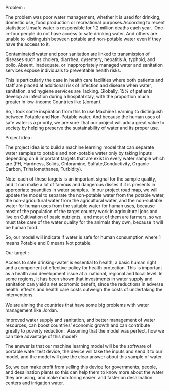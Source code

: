 Problem :​

The problem was poor water management, whether it is used for drinking, domestic use, food production or recreational purposes.​
According to recent statistics: Unsafe water is  responsible for 1.2 million deaths each year. ​
One-in-four people do not have access to safe drinking water. And others are unable to ​
distinguish between potable and non-potable water even if they have the access to it. ​

​Contaminated water and poor sanitation are linked to transmission of diseases such as cholera, diarrhea, dysentery, hepatitis A, typhoid, and polio. Absent, inadequate, or inappropriately​
managed water and sanitation services expose individuals to preventable health risks. ​

This is particularly the case in health care facilities where both patients and staff are placed at ​additional risk of infection and disease when water, sanitation, and hygiene services are ​
lacking. Globally, 15% of patients develop an infection during a hospital stay, with the ​proportion much greater in low-income Countries like (Jordan). ​

So, I took some inspiration from this to use Machine Learning to distinguish between Potable ​and Non-Potable water. And because the human uses of safe water is a priority,  we are sure ​
that our project will add a great value to society by helping preserve the sustainability of water and its proper use.​

​Project idea :

The project idea is to build a machine learning model that can separate water samples to ​potable and non-potable water only by taking inputs depending
on 9 important targets that are exist in every water sample which are (PH, Hardness, Solids, Chloramine, Sulfate, ​Conductivity, Organic-Carbon, Trihalomethanes, Turbidity). ​

Note: each of these targets is an important signal for the sample quality, and it can make a lot​ of famous and dangerous disses if it is presents in appropriate quantities in water samples. ​
In our project road map, we will update the model to separate the non-potable water from the ​potable water, the non-agricultural water from the agricultural water, and the non-suitable ​
water for human uses from the suitable water for human uses, because most of the population ​of the target country work in agricultural jobs and live on Cultivation of basic nutrients, ​
and most of them are farmers, so we must take care of the water quality for the animals ​they own, because it will be human food.​

So, our model will indicate if water is safe for human consumption where 1 means Potable and 0 means Not potable.​

Our target :​

Access to safe drinking-water is essential to health, a basic human right and a component of ​effective policy for health protection. This is important as a health and development issue at a ​
national, regional and local level. In some regions, it has been shown that investments in water ​supply and sanitation can yield a net economic benefit, since the reductions in adverse health ​
effects and health care costs outweigh the costs of undertaking the interventions.​

We are aiming the countries that have some big problems with water management like Jordan.​

Improved water supply and sanitation, and better management of water resources, can boost ​countries’ economic growth and can contribute greatly to poverty reduction. ​
Assuming that the model was perfect, how we can take advantage of this model? ​

The answer is that our machine learning model will be the software of portable water test device, the device will take the inputs and send it to our model, and the model will 
give the clear answer about this sample of water.​

So, we can make profit from selling this device for governments, people, and desalination plants so this can help them to know more about the water they are using, and make monitoring easier ​
and faster on desalination centers and irrigation water.​
